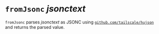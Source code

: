 # `fromJsonc` *jsonctext*

`fromJsonc` parses *jsonctext* as JSONC using
[`github.com/tailscale/hujson`][hujson] and returns the parsed value.

[hujson]: https://github.com/tailscale/hujson
